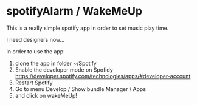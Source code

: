 spotifyAlarm / WakeMeUp
===============

This is a really simple spotify app in order to set music play time.

I need designers now...


In order to use the app:


1.  clone the app in folder ~/Spotify
2.  Enable the developer mode on Spofidy https://developer.spotify.com/technologies/apps/#developer-account
3.  Restart Spotify
4.  Go to menu Develop / Show bundle Manager / Apps 
5.  and click on wakeMeUp!
